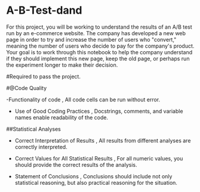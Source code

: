# A-B-Test-dand
For this project, you will be working to understand the results of an A/B test run by an e-commerce website. The company has developed a new web page in order to try and increase the number of users who "convert," meaning the number of users who decide to pay for the company's product. Your goal is to work through this notebook to help the company understand if they should implement this new page, keep the old page, or perhaps run the experiment longer to make their decision.

#Required to pass the project.

#@Code Quality

-Functionality of code , All code cells can be run without error.

- Use of Good Coding Practices , Docstrings, comments, and variable names enable readability of the code.

##Statistical Analyses


- Correct Interpretation of Results , All results from different analyses are correctly interpreted.

- Correct Values for All Statistical Results , For all numeric values, you should provide the correct results of the analysis.

- Statement of Conclusions , Conclusions should include not only statistical reasoning, but also practical reasoning for the situation.
